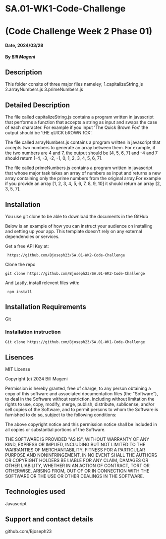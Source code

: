 # SA.01-WK1-Code-Challenge
# (Code Challenge Week 2 Phase 01)

#### Date, 2024/03/28

#### By *Bill Mageni*

## Description
This folder consits of three major files nameley;
1.capitalizeString.js
2.arrayNumbers.js
3.primeNumbers.js
## Detailed Description
The file called capitalizeString.js contains a program written in javascript that performs a function that accepts a string as input and swaps the case of each character. For example if you input 'The Quick Brown Fox' the output should be 'tHE qUICK bROWN fOX'.

The file called arrayNumbers.js contains a program written in javascript that  accepts two numbers to generate an array between them. For example, if the two numbers are 4 and 7, the output should be [4, 5, 6, 7] and -4 and 7 should return [-4, -3, -2, -1, 0, 1, 2, 3, 4, 5, 6, 7].

The file called primeNumbers.js contains a program written in javascript that whose major task takes an array of numbers as input and returns a new array containing only the prime numbers from the original array.For example if you provide an array [1, 2, 3, 4, 5, 6, 7, 8, 9, 10] it should return an array [2, 3, 5, 7].

## Installation
You use git clone to be able to download the documents in the GitHub

Below is an example of how you can instruct your audience on installing and setting up your app. This template doesn't rely on any external dependencies or services.

Get a free API Key at:
```
 https://github.com/Bjoseph23/SA.01-WK2-Code-Challenge

 ```
Clone the repo
```
git clone https://github.com/Bjoseph23/SA.01-WK2-Code-Challenge
```
And Lastly, install relevent files with:
```
 npm install
```
## Installation Requirements
Git

### Installation instruction
```
Git clone https://github.com/Bjoseph23/SA.01-WK1-Code-Challenge
```

## Lisences
MIT License

Copyright (c) 2024 Bill Mageni

Permission is hereby granted, free of charge, to any person obtaining a copy
of this software and associated documentation files (the "Software"), to deal
in the Software without restriction, including without limitation the rights
to use, copy, modify, merge, publish, distribute, sublicense, and/or sell
copies of the Software, and to permit persons to whom the Software is
furnished to do so, subject to the following conditions:

The above copyright notice and this permission notice shall be included in all
copies or substantial portions of the Software.

THE SOFTWARE IS PROVIDED "AS IS", WITHOUT WARRANTY OF ANY KIND, EXPRESS OR
IMPLIED, INCLUDING BUT NOT LIMITED TO THE WARRANTIES OF MERCHANTABILITY,
FITNESS FOR A PARTICULAR PURPOSE AND NONINFRINGEMENT. IN NO EVENT SHALL THE
AUTHORS OR COPYRIGHT HOLDERS BE LIABLE FOR ANY CLAIM, DAMAGES OR OTHER
LIABILITY, WHETHER IN AN ACTION OF CONTRACT, TORT OR OTHERWISE, ARISING FROM,
OUT OF OR IN CONNECTION WITH THE SOFTWARE OR THE USE OR OTHER DEALINGS IN THE
SOFTWARE.
## Technologies used

Javascript

## Support and contact details
github.com/Bjoseph23